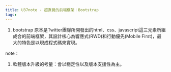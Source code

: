 ```yaml
---
title: U37note - 超直覺的前端框架：Bootstrap
tags:
---
```



1. bootstrap 原本是Twitter團隊所開發出的html、css、javascript這三元素所組成合的前端框架，其設計核心為響應式(RWD)和行動優先(Mobile First)，最大的特色是以現成程式碼來實現。



note：
1. 軟體版本升級的考量：會以穩定性以及版本支援性為主。


